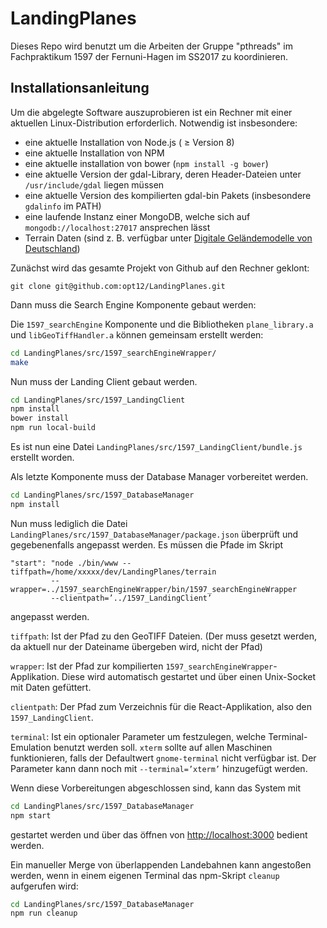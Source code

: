 # LandingPlanes

Dieses Repo wird benutzt um die Arbeiten der Gruppe "pthreads" im Fachpraktikum 1597 der Fernuni-Hagen im SS2017 zu koordinieren.

## Installationsanleitung

Um die abgelegte Software auszuprobieren ist ein Rechner mit
einer aktuellen Linux-Distribution erforderlich. Notwendig ist
insbesondere:

-   eine aktuelle Installation von Node.js ( ≥ Version 8)
-   eine aktuelle Installation von NPM
-   eine aktuelle installation von bower (`npm install -g bower`)
-   eine aktuelle Version der gdal-Library, deren Header-Dateien unter
    `/usr/include/gdal` liegen müssen
-   eine aktuelle Version des kompilierten gdal-bin Pakets (insbesondere
    `gdalinfo` im PATH)
-   eine laufende Instanz einer MongoDB, welche sich auf
    `mongodb://localhost:27017` ansprechen lässt
-   Terrain Daten (sind z. B. verfügbar unter [Digitale Geländemodelle von Deutschland](http://data.opendataportal.at/dataset/dtm-germany))

Zunächst wird das gesamte Projekt von Github auf den Rechner geklont:

````git clone git@github.com:opt12/LandingPlanes.git````

Dann muss die Search Engine Komponente gebaut werden:

Die `1597_searchEngine` Komponente und die Bibliotheken `plane_library.a`
und `libGeoTiffHandler.a` können gemeinsam erstellt
werden:

````bash
cd LandingPlanes/src/1597_searchEngineWrapper/
make
````

Nun muss der Landing Client gebaut werden.

````bash
cd LandingPlanes/src/1597_LandingClient
npm install
bower install
npm run local-build
````
Es ist nun eine Datei `LandingPlanes/src/1597_LandingClient/bundle.js`
erstellt worden.

Als letzte Komponente muss der Database Manager vorbereitet werden.

````bash
cd LandingPlanes/src/1597_DatabaseManager
npm install
````

Nun muss lediglich die Datei
`LandingPlanes/src/1597_DatabaseManager/package.json` überprüft und
gegebenenfalls angepasst werden. Es müssen die Pfade im Skript
````
"start": "node ./bin/www --tiffpath=/home/xxxxx/dev/LandingPlanes/terrain
         --wrapper=../1597_searchEngineWrapper/bin/1597_searchEngineWrapper
         --clientpath=’../1597_LandingClient’
````
angepasst werden.

`tiffpath`: Ist der Pfad zu den GeoTIFF Dateien. (Der muss gesetzt werden,
da aktuell nur der Dateiname übergeben wird, nicht der Pfad)

`wrapper`: Ist der Pfad zur kompilierten `1597_searchEngineWrapper`-Applikation. Diese wird
automatisch gestartet und über einen Unix-Socket mit Daten gefüttert.

`clientpath`: Der Pfad zum Verzeichnis für die React-Applikation, also den
`1597_LandingClient`.

`terminal`: Ist ein optionaler Parameter um festzulegen, welche
Terminal-Emulation benutzt werden soll. `xterm` sollte auf allen Maschinen
funktionieren, falls der Defaultwert `gnome-terminal` nicht verfügbar ist.
Der Parameter kann dann noch mit `--terminal=’xterm’` hinzugefügt werden.

Wenn diese Vorbereitungen abgeschlossen sind, kann das System mit

````bash
cd LandingPlanes/src/1597_DatabaseManager
npm start
````
gestartet werden und über das öffnen von
[http://localhost:3000](http://localhost:3000) bedient werden.

Ein manueller Merge von überlappenden Landebahnen kann angestoßen werden,
wenn in einem eigenen Terminal das npm-Skript `cleanup` aufgerufen wird:

````bash
cd LandingPlanes/src/1597_DatabaseManager
npm run cleanup
````

